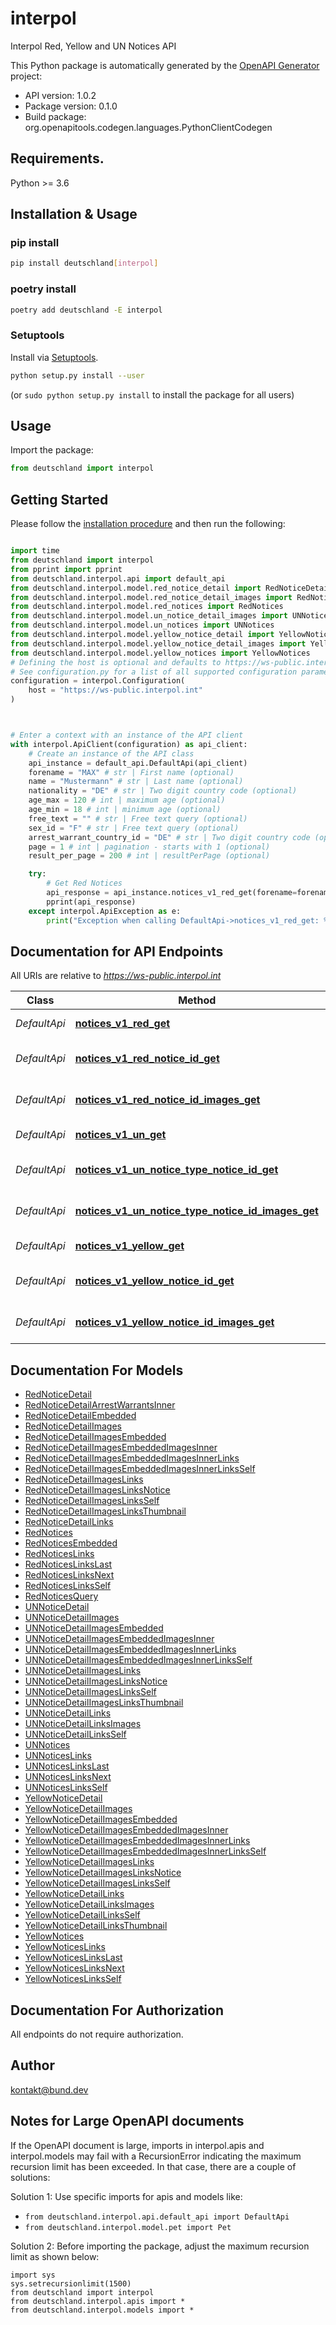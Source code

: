 # interpol
Interpol Red, Yellow and UN Notices API

This Python package is automatically generated by the [OpenAPI Generator](https://openapi-generator.tech) project:

- API version: 1.0.2
- Package version: 0.1.0
- Build package: org.openapitools.codegen.languages.PythonClientCodegen

## Requirements.

Python >= 3.6

## Installation & Usage
### pip install

```sh
pip install deutschland[interpol]
```

### poetry install

```sh
poetry add deutschland -E interpol
```

### Setuptools

Install via [Setuptools](http://pypi.python.org/pypi/setuptools).

```sh
python setup.py install --user
```
(or `sudo python setup.py install` to install the package for all users)

## Usage

Import the package:
```python
from deutschland import interpol
```

## Getting Started

Please follow the [installation procedure](#installation--usage) and then run the following:

```python

import time
from deutschland import interpol
from pprint import pprint
from deutschland.interpol.api import default_api
from deutschland.interpol.model.red_notice_detail import RedNoticeDetail
from deutschland.interpol.model.red_notice_detail_images import RedNoticeDetailImages
from deutschland.interpol.model.red_notices import RedNotices
from deutschland.interpol.model.un_notice_detail_images import UNNoticeDetailImages
from deutschland.interpol.model.un_notices import UNNotices
from deutschland.interpol.model.yellow_notice_detail import YellowNoticeDetail
from deutschland.interpol.model.yellow_notice_detail_images import YellowNoticeDetailImages
from deutschland.interpol.model.yellow_notices import YellowNotices
# Defining the host is optional and defaults to https://ws-public.interpol.int
# See configuration.py for a list of all supported configuration parameters.
configuration = interpol.Configuration(
    host = "https://ws-public.interpol.int"
)



# Enter a context with an instance of the API client
with interpol.ApiClient(configuration) as api_client:
    # Create an instance of the API class
    api_instance = default_api.DefaultApi(api_client)
    forename = "MAX" # str | First name (optional)
    name = "Mustermann" # str | Last name (optional)
    nationality = "DE" # str | Two digit country code (optional)
    age_max = 120 # int | maximum age (optional)
    age_min = 18 # int | minimum age (optional)
    free_text = "" # str | Free text query (optional)
    sex_id = "F" # str | Free text query (optional)
    arrest_warrant_country_id = "DE" # str | Two digit country code (optional)
    page = 1 # int | pagination - starts with 1 (optional)
    result_per_page = 200 # int | resultPerPage (optional)

    try:
        # Get Red Notices
        api_response = api_instance.notices_v1_red_get(forename=forename, name=name, nationality=nationality, age_max=age_max, age_min=age_min, free_text=free_text, sex_id=sex_id, arrest_warrant_country_id=arrest_warrant_country_id, page=page, result_per_page=result_per_page)
        pprint(api_response)
    except interpol.ApiException as e:
        print("Exception when calling DefaultApi->notices_v1_red_get: %s\n" % e)
```

## Documentation for API Endpoints

All URIs are relative to *https://ws-public.interpol.int*

Class | Method | HTTP request | Description
------------ | ------------- | ------------- | -------------
*DefaultApi* | [**notices_v1_red_get**](docs/DefaultApi.md#notices_v1_red_get) | **GET** /notices/v1/red | Get Red Notices
*DefaultApi* | [**notices_v1_red_notice_id_get**](docs/DefaultApi.md#notices_v1_red_notice_id_get) | **GET** /notices/v1/red/{noticeID} | Get Red Notice Details
*DefaultApi* | [**notices_v1_red_notice_id_images_get**](docs/DefaultApi.md#notices_v1_red_notice_id_images_get) | **GET** /notices/v1/red/{noticeID}/images | Get Red Notice Images
*DefaultApi* | [**notices_v1_un_get**](docs/DefaultApi.md#notices_v1_un_get) | **GET** /notices/v1/un | Get UN Notices
*DefaultApi* | [**notices_v1_un_notice_type_notice_id_get**](docs/DefaultApi.md#notices_v1_un_notice_type_notice_id_get) | **GET** /notices/v1/un/{noticeType}/{noticeID} | Get UN Notice Details
*DefaultApi* | [**notices_v1_un_notice_type_notice_id_images_get**](docs/DefaultApi.md#notices_v1_un_notice_type_notice_id_images_get) | **GET** /notices/v1/un/{noticeType}/{noticeID}/images | Get UN Notice Images
*DefaultApi* | [**notices_v1_yellow_get**](docs/DefaultApi.md#notices_v1_yellow_get) | **GET** /notices/v1/yellow | Get Yellow Notices
*DefaultApi* | [**notices_v1_yellow_notice_id_get**](docs/DefaultApi.md#notices_v1_yellow_notice_id_get) | **GET** /notices/v1/yellow/{noticeID} | Get Yellow Notice Details
*DefaultApi* | [**notices_v1_yellow_notice_id_images_get**](docs/DefaultApi.md#notices_v1_yellow_notice_id_images_get) | **GET** /notices/v1/yellow/{noticeID}/images | Get Yellow Notice Images


## Documentation For Models

 - [RedNoticeDetail](docs/RedNoticeDetail.md)
 - [RedNoticeDetailArrestWarrantsInner](docs/RedNoticeDetailArrestWarrantsInner.md)
 - [RedNoticeDetailEmbedded](docs/RedNoticeDetailEmbedded.md)
 - [RedNoticeDetailImages](docs/RedNoticeDetailImages.md)
 - [RedNoticeDetailImagesEmbedded](docs/RedNoticeDetailImagesEmbedded.md)
 - [RedNoticeDetailImagesEmbeddedImagesInner](docs/RedNoticeDetailImagesEmbeddedImagesInner.md)
 - [RedNoticeDetailImagesEmbeddedImagesInnerLinks](docs/RedNoticeDetailImagesEmbeddedImagesInnerLinks.md)
 - [RedNoticeDetailImagesEmbeddedImagesInnerLinksSelf](docs/RedNoticeDetailImagesEmbeddedImagesInnerLinksSelf.md)
 - [RedNoticeDetailImagesLinks](docs/RedNoticeDetailImagesLinks.md)
 - [RedNoticeDetailImagesLinksNotice](docs/RedNoticeDetailImagesLinksNotice.md)
 - [RedNoticeDetailImagesLinksSelf](docs/RedNoticeDetailImagesLinksSelf.md)
 - [RedNoticeDetailImagesLinksThumbnail](docs/RedNoticeDetailImagesLinksThumbnail.md)
 - [RedNoticeDetailLinks](docs/RedNoticeDetailLinks.md)
 - [RedNotices](docs/RedNotices.md)
 - [RedNoticesEmbedded](docs/RedNoticesEmbedded.md)
 - [RedNoticesLinks](docs/RedNoticesLinks.md)
 - [RedNoticesLinksLast](docs/RedNoticesLinksLast.md)
 - [RedNoticesLinksNext](docs/RedNoticesLinksNext.md)
 - [RedNoticesLinksSelf](docs/RedNoticesLinksSelf.md)
 - [RedNoticesQuery](docs/RedNoticesQuery.md)
 - [UNNoticeDetail](docs/UNNoticeDetail.md)
 - [UNNoticeDetailImages](docs/UNNoticeDetailImages.md)
 - [UNNoticeDetailImagesEmbedded](docs/UNNoticeDetailImagesEmbedded.md)
 - [UNNoticeDetailImagesEmbeddedImagesInner](docs/UNNoticeDetailImagesEmbeddedImagesInner.md)
 - [UNNoticeDetailImagesEmbeddedImagesInnerLinks](docs/UNNoticeDetailImagesEmbeddedImagesInnerLinks.md)
 - [UNNoticeDetailImagesEmbeddedImagesInnerLinksSelf](docs/UNNoticeDetailImagesEmbeddedImagesInnerLinksSelf.md)
 - [UNNoticeDetailImagesLinks](docs/UNNoticeDetailImagesLinks.md)
 - [UNNoticeDetailImagesLinksNotice](docs/UNNoticeDetailImagesLinksNotice.md)
 - [UNNoticeDetailImagesLinksSelf](docs/UNNoticeDetailImagesLinksSelf.md)
 - [UNNoticeDetailImagesLinksThumbnail](docs/UNNoticeDetailImagesLinksThumbnail.md)
 - [UNNoticeDetailLinks](docs/UNNoticeDetailLinks.md)
 - [UNNoticeDetailLinksImages](docs/UNNoticeDetailLinksImages.md)
 - [UNNoticeDetailLinksSelf](docs/UNNoticeDetailLinksSelf.md)
 - [UNNotices](docs/UNNotices.md)
 - [UNNoticesLinks](docs/UNNoticesLinks.md)
 - [UNNoticesLinksLast](docs/UNNoticesLinksLast.md)
 - [UNNoticesLinksNext](docs/UNNoticesLinksNext.md)
 - [UNNoticesLinksSelf](docs/UNNoticesLinksSelf.md)
 - [YellowNoticeDetail](docs/YellowNoticeDetail.md)
 - [YellowNoticeDetailImages](docs/YellowNoticeDetailImages.md)
 - [YellowNoticeDetailImagesEmbedded](docs/YellowNoticeDetailImagesEmbedded.md)
 - [YellowNoticeDetailImagesEmbeddedImagesInner](docs/YellowNoticeDetailImagesEmbeddedImagesInner.md)
 - [YellowNoticeDetailImagesEmbeddedImagesInnerLinks](docs/YellowNoticeDetailImagesEmbeddedImagesInnerLinks.md)
 - [YellowNoticeDetailImagesEmbeddedImagesInnerLinksSelf](docs/YellowNoticeDetailImagesEmbeddedImagesInnerLinksSelf.md)
 - [YellowNoticeDetailImagesLinks](docs/YellowNoticeDetailImagesLinks.md)
 - [YellowNoticeDetailImagesLinksNotice](docs/YellowNoticeDetailImagesLinksNotice.md)
 - [YellowNoticeDetailImagesLinksSelf](docs/YellowNoticeDetailImagesLinksSelf.md)
 - [YellowNoticeDetailLinks](docs/YellowNoticeDetailLinks.md)
 - [YellowNoticeDetailLinksImages](docs/YellowNoticeDetailLinksImages.md)
 - [YellowNoticeDetailLinksSelf](docs/YellowNoticeDetailLinksSelf.md)
 - [YellowNoticeDetailLinksThumbnail](docs/YellowNoticeDetailLinksThumbnail.md)
 - [YellowNotices](docs/YellowNotices.md)
 - [YellowNoticesLinks](docs/YellowNoticesLinks.md)
 - [YellowNoticesLinksLast](docs/YellowNoticesLinksLast.md)
 - [YellowNoticesLinksNext](docs/YellowNoticesLinksNext.md)
 - [YellowNoticesLinksSelf](docs/YellowNoticesLinksSelf.md)


## Documentation For Authorization

 All endpoints do not require authorization.

## Author

kontakt@bund.dev


## Notes for Large OpenAPI documents
If the OpenAPI document is large, imports in interpol.apis and interpol.models may fail with a
RecursionError indicating the maximum recursion limit has been exceeded. In that case, there are a couple of solutions:

Solution 1:
Use specific imports for apis and models like:
- `from deutschland.interpol.api.default_api import DefaultApi`
- `from deutschland.interpol.model.pet import Pet`

Solution 2:
Before importing the package, adjust the maximum recursion limit as shown below:
```
import sys
sys.setrecursionlimit(1500)
from deutschland import interpol
from deutschland.interpol.apis import *
from deutschland.interpol.models import *
```

